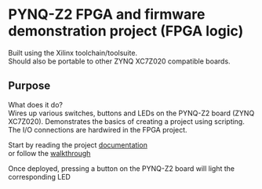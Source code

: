 # PYNQ-Z2 FPGA and firmware demonstration project (FPGA logic)

Built using the Xilinx toolchain/toolsuite.  
Should also be portable to other ZYNQ XC7Z020 compatible boards.  

## Purpose

What does it do?  
Wires up various switches, buttons and LEDs on the PYNQ-Z2 board (ZYNQ XC7Z020).
Demonstrates the basics of creating a project using scripting.
The I/O connections are hardwired in the FPGA project.

Start by reading the project [documentation](./docs/docs.md)  
or follow the [walkthrough](./docs/walkthrough/walkthrough.md)

Once deployed, pressing a button on the PYNQ-Z2 board will light the corresponding LED
